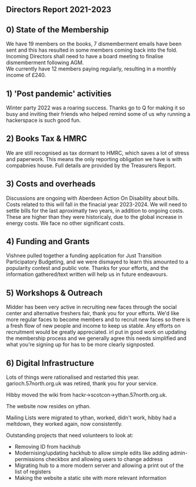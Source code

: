 Directors Report 2021-2023
----------------

## 0) State of the Membership
We have 19 members on the books, 7 dismemberment emails have been sent and this has resulted in some members coming back into the fold.
Incoming Directors shall need to have a board meeting to finalise dismemberment following AGM.  
We currently have 12 members paying regularly, resulting in a monthly income of £240.

## 1) 'Post pandemic' activities
Winter party 2022 was a roaring success. Thanks go to Q for making it so busy and inviting their friends who helped remind some of us why running a hackerspace is such good fun.

## 2) Books Tax & HMRC
We are still recognised as tax dormant to HMRC, which saves a lot of stress and paperwork. This means the only reporting obligation we have is with compabnies house.  Full details are provided by the Treasurers Report.

## 3) Costs and overheads
Discussions are ongoing with Aberdeen Action On Disability about bills.  Costs related to this will fall in the finacial year 2023-2024.  We will need to settle bills for the last aproximatly two years, in addition to ongoing costs.  These are higher than they were historicaly, due to the global increase in energy costs.  We face no other significant costs.

## 4) Funding and Grants
Vishnee pulled together a funding application for Just Transition Participatory Budgeting, and we were dismayed to learn this amounted to a popularity contest and public vote. Thanks for your efforts, and the information gathered/text written will help us in future endeavours. 

## 5) Workshops & Outreach
Midder has been very active in recruiting new faces through the social center and alternative freshers fair, thank you for your efforts.
We'd like more regular faces to become members and to recruit new faces so there is a fresh flow of new people and income to keep us stable.
Any efforts on recruitment would be greatly appreciated. irl put in good work on updating the membership process and we generally agree this needs simplified and what you're signing up for has to be more clearly signposted.

## 6) Digital Infrastructure
Lots of things were rationalised and restarted this year.
garioch.57north.org.uk was retired, thank you for your service. 

Hibby moved the wiki from hackr->scotcon->ythan.57north.org.uk.

The website now resides on ythan. 

Mailing Lists were migrated to ythan, worked, didn't work, hibby had a meltdown, they worked again, now consistently.

Outstanding projects that need volunteers to look at:
  * Removing ID from hackhub
  * Modernising/updating hackhub to allow simple edits like adding admin-permissions checkbox and allowing users to change address
  * Migrating hub to a more modern server and allowing a print out of the list of registers
  * Making the website a static site with more relevant information 

